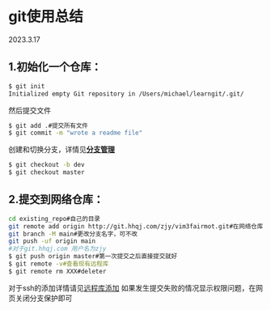 # **git使用总结**

2023.3.17

## **1.初始化一个仓库**：

```sh
$ git init
Initialized empty Git repository in /Users/michael/learngit/.git/
```

然后提交文件

```sh
$ git add .#提交所有文件
$ git commit -m "wrote a readme file"
```

创建和切换分支，详情见[**分支管理**](https://www.liaoxuefeng.com/wiki/896043488029600/900003767775424) 

```sh
$ git checkout -b dev
$ git checkout master
```

## **2.提交到网络仓库**：

```sh
cd existing_repo#自己的目录
git remote add origin http://git.hhqj.com/zjy/vim3fairmot.git#在网络仓库界面复制
git branch -M main#更改分支名字，可不改
git push -uf origin main
#对于git.hhqj.com 用户名为zjy 
$ git push origin master#第一次提交之后直接提交就好
$ git remote -v#查看现有远程库
$ git remote rm XXX#deleter
```

对于ssh的添加详情请见[远程库添加](https://www.liaoxuefeng.com/wiki/896043488029600/896954117292416) 如果发生提交失败的情况显示权限问题，在网页关闭分支保护即可
